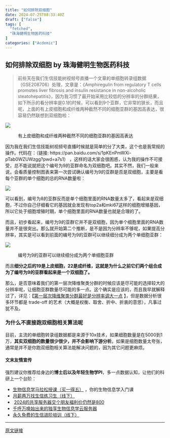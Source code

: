 ```yaml
---
title: "如何排除双细胞"
date: 2024-07-25T08:33:40Z
draft: ["false"]
tags: [
  "fetched",
  "珠海健明生物医药科技"
]
categories: ["Acdemic"]
---
```

如何排除双细胞 by 珠海健明生物医药科技
------
<div><section data-tool="mdnice编辑器" data-website="https://www.mdnice.com"><blockquote data-tool="mdnice编辑器"><span></span><p>前些天在我们生信技能树视频号直播一个文章的单细胞转录组数据（GSE208706）处理，文章是：《Amphiregulin from regulatory T cells promotes liver fibrosis and insulin resistance in non-alcoholic steatohepatitis》，因为我习惯了最开始采用比较低的分辨率的分群结果，如下所示的看分辨率是0.1的时候，可以看到9个亚群，它非常的狭长，而且呢，上面的有上皮细胞和成纤维两种截然不同的细胞亚群的基因高表达，很容易仍然联想到双细胞啦：</p></blockquote><p><img data-galleryid="" data-imgfileid="100044759" data-ratio="1.1759259259259258" data-s="300,640" data-src="https://mmbiz.qpic.cn/mmbiz_png/cZNhZQ6j4wzIanBsAU4T16L2DMmYhGf43OpLv4SJjfG8Exyx8OxBBicsDEp0RAbQ5ibTXqFEhXW7zHtZdTgHibKUA/640?wx_fmt=png&amp;from=appmsg" data-type="png" data-w="1080" src="https://mmbiz.qpic.cn/mmbiz_png/cZNhZQ6j4wzIanBsAU4T16L2DMmYhGf43OpLv4SJjfG8Exyx8OxBBicsDEp0RAbQ5ibTXqFEhXW7zHtZdTgHibKUA/640?wx_fmt=png&amp;from=appmsg"></p><figure data-tool="mdnice编辑器"><figcaption>有上皮细胞和成纤维两种截然不同的细胞亚群的基因高表达</figcaption></figure><p data-tool="mdnice编辑器">因为我在我们生信技能树视频号直播时候就是简单的分了大类，这个也是我常规的操作。代码在：（链接: https://pan.baidu.com/s/1pKEnPmWXi-pTab0WZUWzgg?pwd=a7s1） ，这样的话大家会很困惑，认为我的操作不可接受，总不能说就把这个编号为9的亚群命名为双细胞吧。其实不然，我们一般来说，会看质量控制图表来第一次尝试确认编号为9的亚群是否是双细胞，主要是看每个亚群的单个细胞的总的RNA数量啦：</p><p><img data-galleryid="" data-imgfileid="100044757" data-ratio="1.757455268389662" data-s="300,640" data-src="https://mmbiz.qpic.cn/mmbiz_png/cZNhZQ6j4wzIanBsAU4T16L2DMmYhGf4XSwR2ia2DPwxL59lMvwGicdby6JLZPJrpkHOZIqCEooZh2ZI0cSRWlYw/640?wx_fmt=png&amp;from=appmsg" data-type="png" data-w="1006" src="https://mmbiz.qpic.cn/mmbiz_png/cZNhZQ6j4wzIanBsAU4T16L2DMmYhGf4XSwR2ia2DPwxL59lMvwGicdby6JLZPJrpkHOZIqCEooZh2ZI0cSRWlYw/640?wx_fmt=png&amp;from=appmsg"></p><p data-tool="mdnice编辑器">可以看到，编号为8的亚群反而是单个细胞里面的RNA数量太多了，看起来是双细胞，不过你自己仔细看它的基因就会发现有top2a和mki67这样的细胞增殖基因，所以它处于细胞增殖时期，单个细胞里面的RNA数量也就是合理的了。</p><p data-tool="mdnice编辑器">而且，初步看起来，编号为9的亚群它并不是双细胞，因为单个细胞里面的RNA数量并不是很突出。那么就开始第二个推断，是不是因为分辨率不够呢，如果提高分辨率，其实是可以看到前面的编号为9的亚群可以继续细分成为两个单细胞亚群：</p><p><img data-galleryid="" data-imgfileid="100044758" data-ratio="1.3731481481481482" data-s="300,640" data-src="https://mmbiz.qpic.cn/mmbiz_png/cZNhZQ6j4wzIanBsAU4T16L2DMmYhGf4r6hOUDeYMmlxUhNFQtRSdkiaz3K5qA41AC1GPcHB8ibljVwR6QpOoRiaQ/640?wx_fmt=png&amp;from=appmsg" data-type="png" data-w="1080" src="https://mmbiz.qpic.cn/mmbiz_png/cZNhZQ6j4wzIanBsAU4T16L2DMmYhGf4r6hOUDeYMmlxUhNFQtRSdkiaz3K5qA41AC1GPcHB8ibljVwR6QpOoRiaQ/640?wx_fmt=png&amp;from=appmsg"></p><figure data-tool="mdnice编辑器"><figcaption>编号为9的亚群可以继续细分成为两个单细胞亚群</figcaption></figure><p data-tool="mdnice编辑器">而且<strong>细分之后的19是上皮细胞，22是成纤维，这就是为什么之前它们两个组合成为了编号为9的亚群看起来是一个双细胞了。</strong></p><p data-tool="mdnice编辑器">那么，是否意味着我们的第一层次降维聚类分群的时候应该是尽可能的选择较大的分辨率呢，让细胞亚群数量尽可能的多一点。这个确实是应该的，而且我早就解释过了，详见：【<a href="https://mp.weixin.qq.com/s?__biz=MzAxMDkxODM1Ng==&amp;mid=2247522664&amp;idx=1&amp;sn=11a4064d0c757f5180a5fa0a8926896c&amp;scene=21#wechat_redirect" data-linktype="2">第一层次降维聚类分群最好是分辨率调大一点</a> 】，但是数据分析很多环节都是 trade-off 的艺术（大概是权衡、取舍、折中、折衷的意思），凡事过犹不及。</p><h3 data-tool="mdnice编辑器"><span></span><span>为什么不直接跑双细胞相关算法呢</span><span></span></h3><p data-tool="mdnice编辑器">目前，主流的单细胞转录组数据都是来源于10x技术，如果细胞数量是在5000到1万，<span><strong>其实双细胞的数量很少很少，并不会影响下游分析</strong></span>。如果是细胞数量太夸张，通常是并不是你跑双细胞相关算法能解决问题的，因为其它问题更麻烦。</p></section><h4 data-tool="mdnice编辑器">文末友情宣传</h4><p data-tool="mdnice编辑器">强烈建议你推荐给身边的<strong>博士后以及年轻生物学PI</strong>，多一点数据认知，让他们的科研上一个台阶：</p><ul data-tool="mdnice编辑器"><li><section><a target="_blank" href="http://mp.weixin.qq.com/s?__biz=MzAxMDkxODM1Ng==&amp;mid=2247528328&amp;idx=1&amp;sn=33055906f1dca6958238a84b48405cd5&amp;chksm=9b4b2f33ac3ca6255cdf3d9e1422c6610aebd2fdece36ea0bd9d1cf838cbf1521b599ae81abe&amp;scene=21#wechat_redirect" textvalue="生物信息学马拉松授‍课（买一得五）" linktype="text" imgurl="" imgdata="null" data-itemshowtype="0" tab="innerlink" data-linktype="2" hasload="1">生物信息学马拉松授课（买一得五）</a> ，你的生物信息学入门课</section></li><li><section><a target="_blank" href="http://mp.weixin.qq.com/s?__biz=MzAxMDkxODM1Ng==&amp;mid=2247528133&amp;idx=1&amp;sn=2fc6bf3e8455222628c9814d6509c74f&amp;chksm=9b4b2e7eac3ca7687d2f12b37fa48bfe1b060b3c204df87dbf6e277321cfaeb8f5e4d283ca1e&amp;scene=21#wechat_redirect" textvalue="月薪两万找生信练习生（线下）" linktype="text" imgurl="" imgdata="null" data-itemshowtype="0" tab="innerlink" data-linktype="2" hasload="1">月薪两万找生信练习生（线下）</a><br></section></li><li><section> <a target="_blank" href="http://mp.weixin.qq.com/s?__biz=MzAxMDkxODM1Ng==&amp;mid=2247528363&amp;idx=1&amp;sn=5e02f3e9b2e148191e23ebc2c0d780e7&amp;chksm=9b4b2f10ac3ca606c1c4bac8cf112bb9b0f18e3c4262f5f2b8c0dba3bfedf2ba201507247005&amp;scene=21#wechat_redirect" textvalue="2024的共享服务器交个朋友福利价仍然是800" linktype="text" imgurl="" imgdata="null" data-itemshowtype="0" tab="innerlink" data-linktype="2" hasload="1">2024的共享服务器交个朋友福利价仍然是800</a></section></li><li><section><a target="_blank" href="http://mp.weixin.qq.com/s?__biz=MzAxMDkxODM1Ng==&amp;mid=2247519765&amp;idx=1&amp;sn=ce5a8c8182f854c88043059f8c2cb9ff&amp;chksm=9b4bceaeac3c47b88c19941d43dbb1401f3a92206481a0afc41159927868199643f795d62a7e&amp;scene=21#wechat_redirect" textvalue="千呼万唤始出来的独享生物信息学云服务器" linktype="text" imgurl="" imgdata="null" data-itemshowtype="0" tab="innerlink" data-linktype="2" hasload="1">千呼万唤始出来的独享生物信息学云服务器</a></section></li><li><section><a target="_blank" href="http://mp.weixin.qq.com/s?__biz=MzAxMDkxODM1Ng==&amp;mid=2247528144&amp;idx=1&amp;sn=be4d7e542d1077921024c86a4c130f16&amp;chksm=9b4b2e6bac3ca77d87a0ae0c12ae028d10225db19c8d7fb92b1299fa12f572bb769bcd92889b&amp;scene=21#wechat_redirect" textvalue="永久免费的生信进阶培训（线下）" linktype="text" imgurl="" imgdata="null" data-itemshowtype="0" tab="innerlink" data-linktype="2" hasload="1">永久免费的生信进阶培训（线下）</a></section></li></ul><p><mp-style-type data-value="3"></mp-style-type></p></div>  
<hr>
<a href="https://mp.weixin.qq.com/s/K1bVglMED42_0KU1cPIvQQ",target="_blank" rel="noopener noreferrer">原文链接</a>
